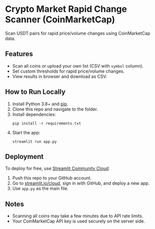 # Crypto Market Rapid Change Scanner (CoinMarketCap)

Scan USDT pairs for rapid price/volume changes using CoinMarketCap data.

## Features
- Scan all coins or upload your own list (CSV with `symbol` column).
- Set custom thresholds for rapid price/volume changes.
- View results in browser and download as CSV.

## How to Run Locally

1. Install Python 3.8+ and [pip](https://pip.pypa.io/en/stable/).
2. Clone this repo and navigate to the folder.
3. Install dependencies:
   ```
   pip install -r requirements.txt
   ```
4. Start the app:
   ```
   streamlit run app.py
   ```

## Deployment

To deploy for free, use [Streamlit Community Cloud](https://streamlit.io/cloud):

1. Push this repo to your GitHub account.
2. Go to [streamlit.io/cloud](https://streamlit.io/cloud), sign in with GitHub, and deploy a new app.
3. Use `app.py` as the main file.

## Notes

- Scanning all coins may take a few minutes due to API rate limits.
- Your CoinMarketCap API key is used securely on the server side.